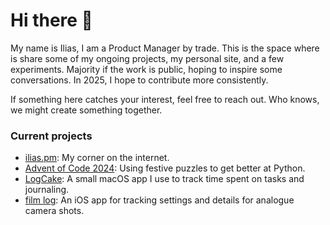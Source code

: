 # Hi there 👋  

My name is Ilias, I am a Product Manager by trade. This is the space where is share some of my ongoing projects, my personal site, and a few experiments. Majority if the work is public, hoping to inspire some conversations. In 2025, I hope to contribute more consistently.  

If something here catches your interest, feel free to reach out. Who knows, we might create something together.  

### Current projects  
- [ilias.pm](https://ilias.pm): My corner on the internet.
- [Advent of Code 2024](https://github.com/1lias/Advent-of-Code-2024): Using festive puzzles to get better at Python.  
- [LogCake](https://github.com/1lias/LogCake): A small macOS app I use to track time spent on tasks and journaling.  
- [film log](https://github.com/1lias/film-log): An iOS app for tracking settings and details for analogue camera shots.  
<!--
**1lias/1lias** is a ✨ _special_ ✨ repository because its `README.md` (this file) appears on your GitHub profile.

Here are some ideas to get you started:

- 🔭 I’m currently working on ...
- 🌱 I’m currently learning ...
- 👯 I’m looking to collaborate on ...
- 🤔 I’m looking for help with ...
- 💬 Ask me about ...
- 📫 How to reach me: ilias@hey.com
- 😄 Pronouns: ...
- ⚡ Fun fact: ...
-->

